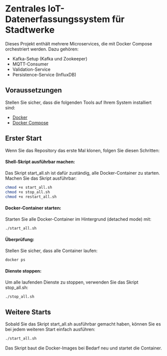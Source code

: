 # Zentrales IoT-Datenerfassungssystem für Stadtwerke
Dieses Projekt enthält mehrere Microservices, die mit Docker Compose orchestriert werden. Dazu gehören:

- Kafka-Setup (Kafka und Zookeeper)
- MQTT-Consumer
- Validation-Service
- Persistence-Service (InfluxDB)


## Voraussetzungen
Stellen Sie sicher, dass die folgenden Tools auf Ihrem System installiert sind:

- [Docker](https://www.docker.com/)
- [Docker Compose](https://docs.docker.com/compose/)

## Erster Start
Wenn Sie das Repository das erste Mal klonen, folgen Sie diesen Schritten:

#### Shell-Skript ausführbar machen:
Das Skript start_all.sh ist dafür zuständig, alle Docker-Container zu starten. Machen Sie das Skript ausführbar:

```bash
chmod +x start_all.sh
chmod +x stop_all.sh
chmod +x restart_all.sh
```

#### Docker-Container starten:
Starten Sie alle Docker-Container im Hintergrund (detached mode) mit:
```bash
./start_all.sh
```

#### Überprüfung:
Stellen Sie sicher, dass alle Container laufen:

```bash
docker ps
```

#### Dienste stoppen:
Um alle laufenden Dienste zu stoppen, verwenden Sie das Skript stop_all.sh:
```bash
./stop_all.sh
```

## Weitere Starts
Sobald Sie das Skript start_all.sh ausführbar gemacht haben, können Sie es bei jedem weiteren Start einfach ausführen:

```bash
./start_all.sh
```
Das Skript baut die Docker-Images bei Bedarf neu und startet die Container.
